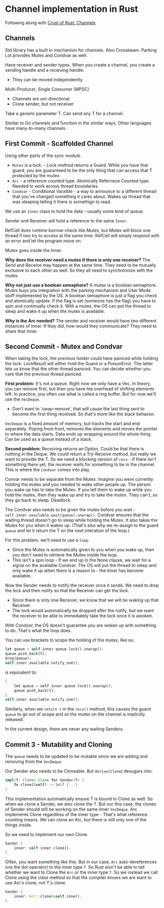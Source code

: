 # Channel implementation in Rust
Following along with [Crust of Rust: Channels]()

## Channels
Std library has a built in mechanism for channels.  Also Crossbeam.  Parking Lot provides Mutex and Condvar as well.

Have receiver and sender types.  When you create a channel, you create a sending handle and a receiving handle.
* They can be moved independently.

Multi-Producer, Single Consumer (MPSC)
* Channels are uni-directional.
* Clone sender, but not receiver

Take a generic parameter T.  Can send any T for a channel.

Similar to Go channels and function in the similar ways.  Other languages have many-to-many channels.


## First Commit - Scaffolded Channel
Using other parts of the sync module.
* `Mutex` is a lock. - Lock method returns a Guard.  While you have that guard, you are guaranteed to be the only thing that can access that T protected by the mutex.
* `Arc` - a reference counted type.  Atomically Refernece Counted type.  Needed to work across thread boundaries.
* `Condvar` - Conditional Varaible - a way to announce to a different thread that you've changed something it cares about.  Wakes up thread that was sleeping telling it there is somethign to read.

We use an `Inner` class to hold the data - usually some kind of queue.  

Sender and Receiver will hold a reference to the same `Inner`.

RefCell does runtime borrow-check like Mutex, but Mutex will block one thread if two try to access at the same time.  RefCell will simply respond with an error and let the program move on.

Mutex goes inside the Inner. 

__Why does the receiver need a mutex if there is only one receiver?__
The Send and Receive may happen at the same time.  They need to be mutually exclusive to each other as well.  So they all need to synchronoize with the mutex.

__Why not just use a boolean semaphore?__
A mutex is a boolean semaphore.  Mutex buys you integration with the parking mechanism and User Mode stuff implemented by the OS.  A boolean semaphore is just a flag you check and atomically update.  If the flag is set (someone has the flag) you have to spin and continually check it.  With a mutex, the OS can put the thread to sleep and wake it up when the mutex is available.

__Why is the Arc needed?__
The sender and receiver would have two different instances of Inner.  If they did, how would they communicate?  They need to share that Inner.

## Second Commit - Mutex and Condvar
When taking the lock, the previous holder could have paniced while holding the lock.  LockResult will either hold the Guard or a PoisonError<Guard>.  The latter lets us know that the other thread paniced.  You can decide whether you care that the previous thread paniced.

**First problem:** It's not a queue. Right now we only have a Vec<T>.  In theory, you can remove first, but then you have hte overhead of shifting elements left.  In practice, you often use what is called a ring buffer.  But for now we'll use the `VecDeque`.
* Don't want to 'swap-remove', that will cause the last thing sent to become the first thing received.  So that's more like the stack behavior.

`VecDeque` is a fixed amount of memory, but tracks the start and end separately.  Poping from front, removes the elements and moves the pointer to where the data starts.  Data ends up wrapping around the whole thing.  Can be used as a queue instead of a stack.

**Second problem:** Receiving returns an Option.  Could be that there is nothing in the Deque.  We could return a Try-Receive method, but really we want to provide the T.  So we need a blocking version of `recv` - If there isn't something there yet, the receiver waits for something to be in the channel.  This is where the `Condvar` comes into play.

Convar needs to be separate from the Mutex.  Imagine you were currently holding the mutex and you needed to wake other people up.  The person you wake up has to take the Mutex.  If you tell them to wake up while you hold the mutex, then they wake up and try to take the mutex.  They can't, so they go back to sleep.  Deadlock.

The Condvar also needs to be given the mutex before you wait - `self.inner.available.wait(queue).unwrap()`.  Condvar ensures that the waiting thread doesn't go to sleep while holding the Mutex.  It also takes the Mutex for you when it wakes up. (That's also why we re-assign to the guard `queue` and let it return the T on the next interation of the loop.)

For this problem, we'll need to use a `loop`.  
*  Since the Mutex is automatically given to you when you wake up, then you don't need to retrieve the Mutex inside the loop.  
*  This isn't a spin loop -  If we end up in the None clause, we wait for a signal on the available Condvar.  The OS will put the thread to sleep and only wake it up when there is a reason to - the Inner has become available.

Now the Sender needs to notify the receiver once it sends.  We need to drop the lock and then notify so that the Receiver can get the lock.  
*  Since there is only one Receiver, we know that we will be waking up that Receiver.
*  The lock would automatically be dropped after the notify, but we want the receiver to be able to immediately take the lock once it is awoken.

With Condvar, the OS doesn't guarantee you are woken up with something to do.  That's what the loop does.

You can use brackets to scope the holding of the mutex, like so:
```rust
let queue = self.inner.queue.lock().unwrap();
queue.push_back(t);
drop(queue);
self.inner.available.notify_one();
```
is equivalent to:
```rust
{
    let queue = self.inner.queue.lock().unwrap();
    queue.push_back(t);
}
self.inner.available.notify_one();
```

Similarly, when we `return t` in the `recv()` method, this causes the guard `queue` to go out of scope and so the mutex on the channel is implicitly released.

In the current design, there are never any waiting Senders.

## Commit 3 - Mutability and Cloning
The `queue` needs to be updated to be mutable since we are adding and removing from the `VecDeque`.

Our Sender also needs to be Cloneable.  But `derive(Clone`) desugars into:
```rust
impl<T: Clone> Clone for Sender<T> {
    fn clone(&self) -> Self {...}
}
```
This implementation automatically ensure T is bound to Clone as well.  So when we clone a Sender, we also clone the T.  But our this case, the clones of Sender should still be working on the same inner `VecDeque`.
Arc implements Clone regardless of the inner type - That's what reference counting means. We can clone an Arc, but there is still only one of the things inside.

So we need to implement our own Clone.
```rust
Sender {
    inner: self.inner.clone(),
}
```
Often, you want something like this. But in our case, `Arc` auto-dereferences (via the dot operator) to the inner type `T`.  So Rust won't be able to tell whether we want to Clone the `Arc` or the inner type `T`.  So we instead we call Clone using the class method so that the compiler knows we are want to use Arc's clone, not T's clone.
```rust
Sender {
    inner: Arc::clone(&self.inner),
}
```
